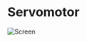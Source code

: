 # Servomotor

![Screen](https://github.com/santiago120600/Arduino/tree/main/servomotores/screen.JPG)

